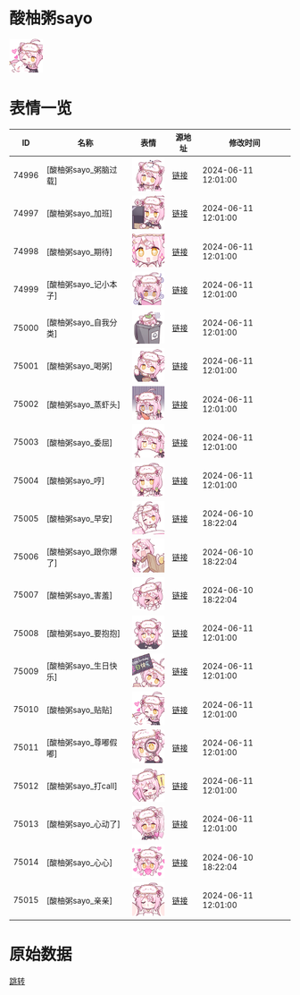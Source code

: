 # 酸柚粥sayo

<img src="./cover.png" height="60" alt="cover" />

# 表情一览

|ID|名称|表情|源地址|修改时间|
|----|----|----|----|----|
|74996|[酸柚粥sayo_粥脑过载]|<img src="./pic/074996_%5B酸柚粥sayo_粥脑过载%5D.png" height="60" alt="粥脑过载"/>|[链接](https://i0.hdslb.com/bfs/garb/7b6f2f26b0ee1acc070e1882b2686ef630505a07.png)|2024-06-11 12:01:00|
|74997|[酸柚粥sayo_加班]|<img src="./pic/074997_%5B酸柚粥sayo_加班%5D.png" height="60" alt="加班"/>|[链接](https://i0.hdslb.com/bfs/garb/64e60bbbf317b6f1b301514b12d26364bae56a67.png)|2024-06-11 12:01:00|
|74998|[酸柚粥sayo_期待]|<img src="./pic/074998_%5B酸柚粥sayo_期待%5D.png" height="60" alt="期待"/>|[链接](https://i0.hdslb.com/bfs/garb/94d64b98eca29bf2e2e3b7eeec623510a8fcd066.png)|2024-06-11 12:01:00|
|74999|[酸柚粥sayo_记小本子]|<img src="./pic/074999_%5B酸柚粥sayo_记小本子%5D.png" height="60" alt="记小本子"/>|[链接](https://i0.hdslb.com/bfs/garb/8ed21ab2b770806e55d521bf9625037dcf3c2b0e.png)|2024-06-11 12:01:00|
|75000|[酸柚粥sayo_自我分类]|<img src="./pic/075000_%5B酸柚粥sayo_自我分类%5D.png" height="60" alt="自我分类"/>|[链接](https://i0.hdslb.com/bfs/garb/a62b5593a5f9a932ea06b3d3f7571eaa86e9aba3.png)|2024-06-11 12:01:00|
|75001|[酸柚粥sayo_喝粥]|<img src="./pic/075001_%5B酸柚粥sayo_喝粥%5D.png" height="60" alt="喝粥"/>|[链接](https://i0.hdslb.com/bfs/garb/c273ad5094af12ec8c4f478c4ecbf037262c741e.png)|2024-06-11 12:01:00|
|75002|[酸柚粥sayo_蒸虾头]|<img src="./pic/075002_%5B酸柚粥sayo_蒸虾头%5D.png" height="60" alt="蒸虾头"/>|[链接](https://i0.hdslb.com/bfs/garb/c1b9075827d0c72a430258381a7a88f6864c227c.png)|2024-06-11 12:01:00|
|75003|[酸柚粥sayo_委屈]|<img src="./pic/075003_%5B酸柚粥sayo_委屈%5D.png" height="60" alt="委屈"/>|[链接](https://i0.hdslb.com/bfs/garb/0331bc6e59d85f7f576f214512a065eac592eb3a.png)|2024-06-11 12:01:00|
|75004|[酸柚粥sayo_哼]|<img src="./pic/075004_%5B酸柚粥sayo_哼%5D.png" height="60" alt="哼"/>|[链接](https://i0.hdslb.com/bfs/garb/e5adec01c7325fd92486d6b807507c84b93ab6d3.png)|2024-06-11 12:01:00|
|75005|[酸柚粥sayo_早安]|<img src="./pic/075005_%5B酸柚粥sayo_早安%5D.png" height="60" alt="早安"/>|[链接](https://i0.hdslb.com/bfs/garb/5a8b85941901e0027e3bbe1f8fa189bf2626ad96.png)|2024-06-10 18:22:04|
|75006|[酸柚粥sayo_跟你爆了]|<img src="./pic/075006_%5B酸柚粥sayo_跟你爆了%5D.png" height="60" alt="跟你爆了"/>|[链接](https://i0.hdslb.com/bfs/garb/2e4ea6cb4d7b7c3e599d72e5f48703181653aa02.png)|2024-06-10 18:22:04|
|75007|[酸柚粥sayo_害羞]|<img src="./pic/075007_%5B酸柚粥sayo_害羞%5D.png" height="60" alt="害羞"/>|[链接](https://i0.hdslb.com/bfs/garb/617fb3751ca0aa853434f55db1af432405c4e901.png)|2024-06-10 18:22:04|
|75008|[酸柚粥sayo_要抱抱]|<img src="./pic/075008_%5B酸柚粥sayo_要抱抱%5D.png" height="60" alt="要抱抱"/>|[链接](https://i0.hdslb.com/bfs/garb/33ea4d982007266ce4141abf077caa68113f72f3.png)|2024-06-11 12:01:00|
|75009|[酸柚粥sayo_生日快乐]|<img src="./pic/075009_%5B酸柚粥sayo_生日快乐%5D.png" height="60" alt="生日快乐"/>|[链接](https://i0.hdslb.com/bfs/garb/7cec14045acb58e1c5fe3bc580017d5a73767970.png)|2024-06-11 12:01:00|
|75010|[酸柚粥sayo_贴贴]|<img src="./pic/075010_%5B酸柚粥sayo_贴贴%5D.png" height="60" alt="贴贴"/>|[链接](https://i0.hdslb.com/bfs/garb/237cb0456ada1fcb7476c319090298d51d1c565e.png)|2024-06-11 12:01:00|
|75011|[酸柚粥sayo_尊嘟假嘟]|<img src="./pic/075011_%5B酸柚粥sayo_尊嘟假嘟%5D.png" height="60" alt="尊嘟假嘟"/>|[链接](https://i0.hdslb.com/bfs/garb/2e6bef8945acfaa56e5e062ee9617c4243cd782c.png)|2024-06-11 12:01:00|
|75012|[酸柚粥sayo_打call]|<img src="./pic/075012_%5B酸柚粥sayo_打call%5D.png" height="60" alt="打call"/>|[链接](https://i0.hdslb.com/bfs/garb/43e31cfc12888202a3c2581a4f81cec9605ed219.png)|2024-06-11 12:01:00|
|75013|[酸柚粥sayo_心动了]|<img src="./pic/075013_%5B酸柚粥sayo_心动了%5D.png" height="60" alt="心动了"/>|[链接](https://i0.hdslb.com/bfs/garb/40f12181fee9655bf349a71aa1afc1567365cc4f.png)|2024-06-11 12:01:00|
|75014|[酸柚粥sayo_心心]|<img src="./pic/075014_%5B酸柚粥sayo_心心%5D.png" height="60" alt="心心"/>|[链接](https://i0.hdslb.com/bfs/garb/d49b2ade2a077c592bb2b5710019b14606126ee4.png)|2024-06-10 18:22:04|
|75015|[酸柚粥sayo_亲亲]|<img src="./pic/075015_%5B酸柚粥sayo_亲亲%5D.png" height="60" alt="亲亲"/>|[链接](https://i0.hdslb.com/bfs/garb/4ad66d025c8d2a0ae876988196e2cdafe1c21d55.png)|2024-06-11 12:01:00|

# 原始数据

[跳转](./raw.json)

